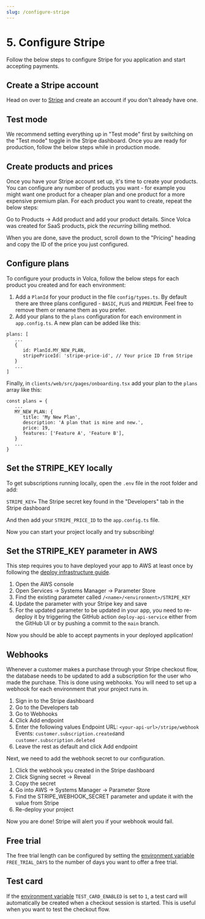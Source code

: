 ```yaml
---
slug: /configure-stripe
---
```


# 5. Configure Stripe

Follow the below steps to configure Stripe for you application and start accepting payments.

## Create a Stripe account

Head on over to [Stripe](https://stripe.com/) and create an account if you don't already have one.

## Test mode

We recommend setting everything up in "Test mode" first by switching on the "Test mode" toggle in the Stripe dashboard. Once you are ready for production, follow the below steps while in production mode.

## Create products and prices

Once you have your Stripe account set up, it's time to create your products. You can configure any number of products you want - for example you might want one product for a cheaper plan and one product for a more expensive premium plan. For each product you want to create, repeat the below steps:

Go to Products -> Add product and add your product details. Since Volca was created for SaaS products, pick the _recurring_ billing method.

When you are done, save the product, scroll down to the "Pricing" heading and copy the ID of the price you just configured.

## Configure plans

To configure your products in Volca, follow the below steps for each product you created and for each environment:

1. Add a `PlanId` for your product in the file `config/types.ts`. By default there are three plans configured - `BASIC`, `PLUS` and `PREMIUM`. Feel free to remove them or rename them as you prefer.
2. Add your plans to the `plans` configuration for each environment in `app.config.ts`. A new plan can be added like this: 

```
plans: [
   ...
   {
      id: PlanId.MY_NEW_PLAN,
      stripePriceId: 'stripe-price-id', // Your price ID from Stripe
   }
   ...
]
```

Finally, in `clients/web/src/pages/onboarding.tsx` add your plan to the `plans` array like this:

```
const plans = {
   ...
   MY_NEW_PLAN: {
      title: 'My New Plan',
      description: 'A plan that is mine and new.',
      price: 19,
      features: ['Feature A', 'Feature B'],
   }
   ...
}
```

## Set the STRIPE_KEY locally

To get subscriptions running locally, open the `.env` file in the root folder and add:

`STRIPE_KEY=` The Stripe secret key found in the "Developers" tab in the Stripe dashboard

And then add your `STRIPE_PRICE_ID` to the `app.config.ts` file.

Now you can start your project locally and try subscribing!

## Set the STRIPE_KEY parameter in AWS

This step requires you to have deployed your app to AWS at least once by following the [deploy infrastructure guide](/docs/deploy-to-aws).

1. Open the AWS console
2. Open Services -> Systems Manager -> Parameter Store
3. Find the existing parameter called `/<name>/<environment>/STRIPE_KEY`
4. Update the parameter with your Stripe key and save
5. For the updated parameter to be updated in your app, you need to re-deploy it by triggering the GitHub action `deploy-api-service` either from the GitHub UI or by pushing a commit to the `main` branch.

Now you should be able to accept payments in your deployed application!

## Webhooks

Whenever a customer makes a purchase through your Stripe checkout flow, the database needs to be updated to add a subscription for the user who made the purchase. This is done using webhooks. You will need to set up a webhook for each environment that your project runs in.

1. Sign in to the Stripe dashboard
2. Go to the Developers tab
3. Go to Webhooks
4. Click Add endpoint
5. Enter the following values
   Endpoint URL: `<your-api-url>/stripe/webhook`
   Events: `customer.subscription.created`and `customer.subscription.deleted`
6. Leave the rest as default and click Add endpoint

Next, we need to add the webhook secret to our configuration.

1. Click the webhook you created in the Stripe dashboard
2. Click Signing secret -> Reveal
3. Copy the secret
4. Go into AWS -> Systems Manager -> Parameter Store
5. Find the STRIPE_WEBHOOK_SECRET parameter and update it with the value from Stripe
6. Re-deploy your project

Now you are done! Stripe will alert you if your webhook would fail.

## Free trial

The free trial length can be configured by setting the [environment variable](/docs/configuration#environment-variables) `FREE_TRIAL_DAYS` to the number of days you want to offer a free trial.

## Test card

If the [environment variable](/docs/configuration#environment-variables) `TEST_CARD_ENABLED` is set to `1`, a test card will automatically be created when a checkout session is started. This is useful when you want to test the checkout flow.